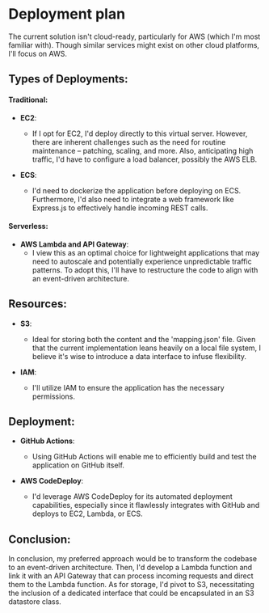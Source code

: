 # Deployment plan

The current solution isn't cloud-ready, particularly for AWS (which I'm most familiar with). Though similar services might exist on other cloud platforms, I'll focus on AWS.

## Types of Deployments:

#### Traditional:

- **EC2**: 
  - If I opt for EC2, I'd deploy directly to this virtual server. However, there are inherent challenges such as the need for routine maintenance – patching, scaling, and more. Also, anticipating high traffic, I'd have to configure a load balancer, possibly the AWS ELB.
  
- **ECS**:
  - I'd need to dockerize the application before deploying on ECS. Furthermore, I'd also need to integrate a web framework like Express.js to effectively handle incoming REST calls.

#### Serverless:

- **AWS Lambda and API Gateway**: 
  - I view this as an optimal choice for lightweight applications that may need to autoscale and potentially experience unpredictable traffic patterns. To adopt this, I'll have to restructure the code to align with an event-driven architecture.

## Resources:

- **S3**: 
  - Ideal for storing both the content and the 'mapping.json' file. Given that the current implementation leans heavily on a local file system, I believe it's wise to introduce a data interface to infuse flexibility.

- **IAM**: 
  - I'll utilize IAM to ensure the application has the necessary permissions.

## Deployment:

- **GitHub Actions**: 
  - Using GitHub Actions will enable me to efficiently build and test the application on GitHub itself.

- **AWS CodeDeploy**: 
  - I'd leverage AWS CodeDeploy for its automated deployment capabilities, especially since it flawlessly integrates with GitHub and deploys to EC2, Lambda, or ECS.

## Conclusion:

In conclusion, my preferred approach would be to transform the codebase to an event-driven architecture. Then, I'd develop a Lambda function and link it with an API Gateway that can process incoming requests and direct them to the Lambda function. As for storage, I'd pivot to S3, necessitating the inclusion of a dedicated interface that could be encapsulated in an S3 datastore class.
